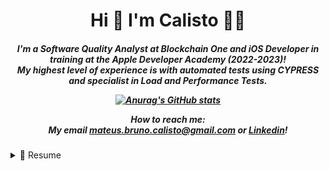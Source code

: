 <h1 align='center'>
Hi 👋  I'm Calisto 👨‍💻
</h1>
  
<h5 align='center'>
  
I'm a Software Quality Analyst at Blockchain One and iOS Developer in training at the Apple Developer Academy (2022-2023)! <br>
My highest level of experience is with automated tests using CYPRESS and specialist in Load and Performance Tests. <br>

[![Anurag's GitHub stats](https://github-readme-stats.vercel.app/api?username=mbcalisto&theme=dark&show_icons=true&hide=issues,stars)](https://github.com/anuraghazra/github-readme-stats)
  
How to reach me: <br>
My email <a href="mailto:mateus.bruno.calisto@gmail.com">mateus.bruno.calisto@gmail.com</a> or 
<a href="www.linkedin.com/mateuscalisto">Linkedin</a>!
</h5>

<details>
  <summary>📃 Resume</summary>
  
## Education

- 📖 **Computer Engineering**\
📆 2019 - 2024\
📍 **Instituto Federal de Educação, Ciência e Tecnologia do Ceará - IFCE** - Fortaleza, Brazil

## Experience

- 👨‍💻 **iOS Developer**\
📆 2021 - moment\
📍 **Apple Developer Academy** - Fortaleza/CE, Brazil
 

- 👨‍💻 **Software Quality Analyst**\
📆 2021 - moment\
📍 **Blockchain One** - Fortaleza/CE, Brazil
  
- 👨‍💻 **Programming Teacher**\
📆 2020 - jun/2021\
📍 **Cedaspy** - Fortaleza/CE, Brazil

## Knowledge
  
- 🖥 **Frameworks:**  <br>
<img src="https://img.shields.io/badge/Cypress-17202C?style=for-the-badge&logo=cypress&logoColor=white" />
<img src="https://img.shields.io/badge/Selenium-43B02A?style=for-the-badge&logo=Selenium&logoColor=white" />
<img src="https://img.shields.io/badge/Node.js-339933?style=for-the-badge&logo=nodedotjs&logoColor=white" />
 <br>

- 💾 **IDE:**  <br>
<img src="https://img.shields.io/badge/Visual_Studio_Code-0078D4?style=for-the-badge&logo=visual%20studio%20code&logoColor=white" />
<img src="https://img.shields.io/badge/Xcode-007ACC?style=for-the-badge&logo=Xcode&logoColor=white" />
    <p></p>

- ⌨️ **Languages:**  <br>
<img src="https://img.shields.io/badge/JavaScript-323330?style=for-the-badge&logo=javascript&logoColor=F7DF1E" />
<img src="https://img.shields.io/badge/json-5E5C5C?style=for-the-badge&logo=json&logoColor=white" />
<img src="https://img.shields.io/badge/Python-FFD43B?style=for-the-badge&logo=python&logoColor=blue" />
<img src="https://img.shields.io/badge/Swift-FA7343?style=for-the-badge&logo=swift&logoColor=white" />
<img src="https://img.shields.io/badge/Flutter-02569B?style=for-the-badge&logo=flutter&logoColor=white" target="blank_"/>
  <p></p>
</details>

